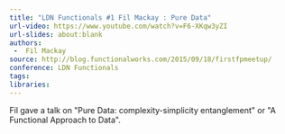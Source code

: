```yaml
---
title: "LDN Functionals #1 Fil Mackay : Pure Data"
url-video: https://www.youtube.com/watch?v=F6-XKqw3yZI
url-slides: about:blank
authors:
 -  Fil Mackay
source: http://blog.functionalworks.com/2015/09/18/firstfpmeetup/
conference: LDN Functionals
tags:
libraries:
---
```


Fil gave a talk on "Pure Data: complexity-simplicity entanglement" or "A Functional Approach to Data".
